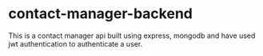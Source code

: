 # contact-manager-backend
This is a contact manager api built using express, mongodb and have used jwt authentication to authenticate a user.


